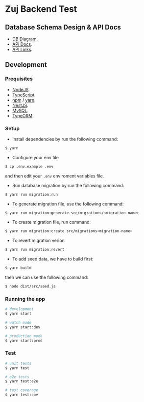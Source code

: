 # Zuj Backend Test

## Database Schema Design & API Docs

- [DB Diagram](https://dbdocs.io/sanglx/zuj-backend-test).
- [API Docs](https://zuj.springlee.dev/v1/docs).
- [API Links](https://zuj.springlee.dev).

## Development

### Prequisites

- [NodeJS](https://nodejs.org/en).
- [TypeScript](https://www.typescriptlang.org/).
- [npm](https://www.npmjs.com/) / [yarn](https://yarnpkg.com/).
- [NestJS](https://nestjs.com/).
- [MySQL](https://www.mysql.com/).
- [TypeORM](https://typeorm.io/).

### Setup

- Install dependencies by run the following command:

```bash
$ yarn
```

- Configure your env file

```bash
$ cp .env.example .env
```

and then edit your `.env` enviroment variables file.

- Run database migration by run the following command:

```bash
$ yarn run migration:run
```

- To generate migration file, use the following command:

```bash
$ yarn run migration:generate src/migrations/<migration-name>
```

- To create migration file, run command:

```bash
$ yarn run migration:create src/migrations<migration-name>
```

- To revert migration verion

```bash
$ yarn run migration:revert
```

- To add seed data, we have to build first:

```bash
$ yarn build
```

then we can use the following command:

```bash
$ node dist/src/seed.js
```

### Running the app

```bash
# development
$ yarn start

# watch mode
$ yarn start:dev

# production mode
$ yarn start:prod
```

### Test

```bash
# unit tests
$ yarn test

# e2e tests
$ yarn test:e2e

# test coverage
$ yarn test:cov
```
